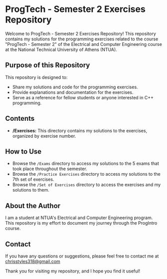 # ProgTech - Semester 2 Exercises Repository

Welcome to ProgTech - Semester 2 Exercises Repository! This repository contains my solutions for the programming exercises related to the course "ProgTech - Semester 2" of the Electrical and Computer Engineering course at the National Technical University of Athens (NTUA).

## Purpose of this Repository

This repository is designed to:

- Share my solutions and code for the programming exercises.
- Provide explanations and documentation for the exercises.
- Serve as a reference for fellow students or anyone interested in C++ programming.

## Contents

- **/Exercises:** This directory contains my solutions to the exercises, organized by exercise number.

## How to Use

- Browse the `/Exams` directory to access my solutions to the 5 exams that took place throughout the semester.
- Browse the `/Practice Exercises` directory to access my solutions to the 7th set of exercises.
- Browse the `/Set of Exercises` directory to access the exercises and my solutions to them.

## About the Author

I am a student at NTUA's Electrical and Computer Engineering program.
This repository is my effort to document my journey through the ProgIntro course.

## Contact

If you have any questions or suggestions, please feel free to contact me at chrisstyles318@gmail.com

Thank you for visiting my repository, and I hope you find it useful!
